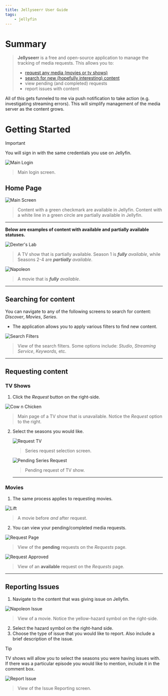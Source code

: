 ```yaml
---
title: Jellyseerr User Guide
tags:
    - jellyfin
---
```

# Summary
> **Jellyseerr** is a free and open-source application to manage the tracking of media requests.
This allows you to:
> 
> - [request any media (movies or tv shows)](jellyseerr-user-guide#Requesting%20content)
> - [search for new (hopefully interesting) content](jellyseerr-user-guide#Searching%20for%20content)
> - view pending (and completed) requests
> - report issues with content

All of this gets funneled to me via push notification to take action (e.g. investigating streaming errors). This will simplify management of the media server as the content grows.

# Getting Started

>[!important]
>You will sign in with the same credentials you use on Jellyfin.

![Main Login](img/jellyseerr/login-screen.png)

> Main login screen.

## Home Page

![Main Screen](img/jellyseerr/main-screen.png)
> Content with a green checkmark are available in Jellyfin. 
> Content with a white line in a green circle are partially available in Jellyfin.

---

**Below are examples of content with available and partially available statuses.**

![Dexter's Lab](img/jellyseerr/dexters-lab.png)
> A TV show that is partially available. Season 1 is ***fully** available*, while Seasons 2-4 are ***partially** available*.

![Napoleon](img/jellyseerr/napoleon.png)
> A movie that is ***fully** available*.

---
## Searching for content

You can navigate to any of the following screens to search for content: *Discover*, *Movies*, *Series*.

- The application allows you to apply various filters to find new content.

![Search Filters](img/jellyseerr/search-filters.png)
>View of the search filters.
>Some options include: *Studio*, *Streaming Service*, *Keywords,* etc.

---
## Requesting content
### TV Shows

1. Click the *Request* button on the right-side.

![Cow n Chicken](img/jellyseerr/cow-n-chicken.png)

> Main page of a TV show that is unavailable. Notice the *Request* option to the right.

2. Select the seasons you would like.
    
    ![Request TV](img/jellyseerr/request-tv.png)
    > Series request selection screen.    



    ![Pending Series Request](img/jellyseerr/pending-request-series.png)
    > Pending request of TV show.
    
    ---
### Movies
1. The same process applies to requesting movies.

![Lift](img/jellyseerr/lift-new.png)
> A movie before *and* after request. 

2. You can view your pending/completed media requests.

![Request Page](img/jellyseerr/requests-page.png)

> View of the **pending** requests on the *Requests* page.

![Request Approved](img/jellyseerr/request-approved.png)

> View of an **available** request on the *Requests* page.

    
---
## Reporting Issues

1. Navigate to the content that was giving issue on Jellyfin.

![Napoleon Issue](img/jellyseerr/napoleon-issue.png)

> View of a movie. Notice the yellow-hazard symbol on the right-side.

2. Select the hazard symbol on the right-hand side.
3. Choose the type of issue that you would like to report. Also include a brief description of the issue.
> [!tip]
> TV shows will allow you to select the seasons you were having issues with. If there was a particular episode you would like to mention, include it in the comment box.

![Report Issue](img/jellyseerr/report-issue.png)
> View of the Issue Reporting screen.